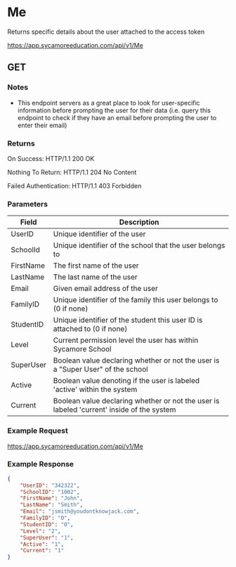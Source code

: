 # Me

Returns specific details about the user attached to the access token

https://app.sycamoreeducation.com/api/v1/Me

## GET

### Notes
- This endpoint servers as a great place to look for user-specific information before prompting the user for their data (i.e. query this endpoint to check if they have an email before prompting the user to enter their email)

### Returns

On Success: HTTP/1.1 200 OK

Nothing To Return: HTTP/1.1 204 No Content

Failed Authentication:  HTTP/1.1 403 Forbidden

### Parameters

| Field | Description |
|-------|-------------|
| UserID | Unique identifier of the user
| SchoolId | Unique identifier of the school that the user belongs to
| FirstName | The first name of the user
| LastName | The last name of the user
| Email | Given email address of the user
| FamilyID | Unique identifier of the family this user belongs to (0 if none)
| StudentID | Unique identifier of the student this user ID is attached to (0 if none)
| Level | Current permission level the user has within Sycamore School
| SuperUser | Boolean value declaring whether or not the user is a "Super User" of the school
| Active | Boolean value denoting if the user is labeled 'active' within the system
| Current |Boolean value declaring whether or not the user is labeled 'current' inside of the system

### Example Request

https://app.sycamoreeducation.com/api/v1/Me

### Example Response
```json
{
    "UserID": "342322",
    "SchoolID": "1002",
    "FirstName": "John",
    "LastName": "Smith",
    "Email": "jsmith@youdontknowjack.com",
    "FamilyID": "0",
    "StudentID": "0",
    "Level": "2",
    "SuperUser": "1",
    "Active": "1",
    "Current": "1"
}
```
